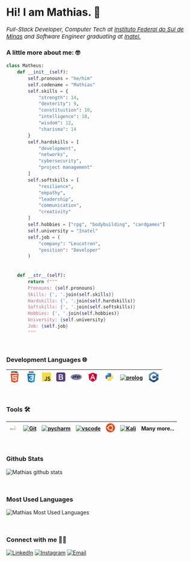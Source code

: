<h1>Hi! I am Mathias. 👋</h1>

<p style="font-size:15px"><em>Full-Stack Developer, Computer Tech at <a href='https://portal.poa.ifsuldeminas.edu.br/'>Instituto Federal do Sul de Minas</a> and Software Engineer graduating at <a href='https://inatel.br/'>Inatel.</a></em></p>


### A little more about me: 🤓

```python
class Matheus:
    def __init__(self):
        self.pronouns = "he/him"
        self.codename = "Mathias"
        self.skills = {
            "strength": 14, 
            "dexterity": 9,
            "constituition": 10,
            "intelligence": 18, 
            "wisdom": 12, 
            "charisma": 14
        }
        self.hardskills = [
            "development",
            "networks",
            "cybersecurity",
            "project management"
        ]
        self.softskills = [
            "resilience",
            "empathy",
            "leadership",
            "communication",
            "creativity"
        ]
        self.hobbies = ["rpg", "bodybuilding", "cardgames"]
        self.university = "Inatel"
        self.job = (
            "company": "Leucotron",
            "position": "Developer"
        )


    def __str__(self):
        return f"""
        Pronouns: {self.pronouns}
        Skills: {', '.join(self.skills)}
        Hardskills: {', '.join(self.hardskills)}
        Softskills: {', '.join(self.softskills)}
        Hobbies: {', '.join(self.hobbies)}
        University: {self.university}
        Job: {self.job}
        """
```

<br>

### Development Languages 🌐

| [<img src="https://raw.githubusercontent.com/github/explore/80688e429a7d4ef2fca1e82350fe8e3517d3494d/topics/html/html.png" alt="HTML5" width="30">](https://developer.mozilla.org/pt-BR/docs/Web/HTML) | [<img src="https://raw.githubusercontent.com/github/explore/80688e429a7d4ef2fca1e82350fe8e3517d3494d/topics/css/css.png" alt="CSS3" width="30">](https://developer.mozilla.org/pt-BR/docs/Web/CSS) | [<img src="https://raw.githubusercontent.com/github/explore/80688e429a7d4ef2fca1e82350fe8e3517d3494d/topics/javascript/javascript.png" alt="JavaScript" width="24">](https://developer.mozilla.org/pt-BR/docs/Web/JavaScript) | [<img src="https://raw.githubusercontent.com/github/explore/80688e429a7d4ef2fca1e82350fe8e3517d3494d/topics/bootstrap/bootstrap.png" alt="Bootstrap" width="24">](https://getbootstrap.com/) | [<img src="https://raw.githubusercontent.com/github/explore/80688e429a7d4ef2fca1e82350fe8e3517d3494d/topics/php/php.png" alt="PHP" width="30">](https://php.net/) | [<img src="https://raw.githubusercontent.com/github/explore/80688e429a7d4ef2fca1e82350fe8e3517d3494d/topics/angular/angular.png" alt="Angular" width="30">](https://angular.dev/) | [<img src="https://raw.githubusercontent.com/github/explore/80688e429a7d4ef2fca1e82350fe8e3517d3494d/topics/python/python.png" alt="python" width="30">](https://www.python.org/) | [<img src="https://downloads.marketplace.jetbrains.com/files/13954/290585/icon/pluginIcon.png" alt="prolog" width="30">](https://www.swi-prolog.org/) |  [<img src="https://raw.githubusercontent.com/github/explore/180320cffc25f4ed1bbdfd33d4db3a66eeeeb358/topics/cpp/cpp.png" alt="cpp" width="30">](https://www.dio.me/articles/c-o-que-e-e-por-que-voce-precisa-aprender-essa-linguagem) |
|---|---|---|---|---|---|---|---|---|

<br>

### Tools 🛠️

| [<img src="https://raw.githubusercontent.com/github/explore/80688e429a7d4ef2fca1e82350fe8e3517d3494d/topics/mysql/mysql.png" alt="mysql" width="24">](https://www.mysql.com/) | [<img src="https://github.githubassets.com/assets/GitHub-Mark-ea2971cee799.png" alt="Git" width="24">](https://github.com/) |  [<img src="https://upload.wikimedia.org/wikipedia/commons/1/1d/PyCharm_Icon.svg" alt="pycharm" width="24">](https://www.jetbrains.com/pycharm/) | [<img src="https://upload.wikimedia.org/wikipedia/commons/thumb/2/2d/Visual_Studio_Code_1.18_icon.svg/1200px-Visual_Studio_Code_1.18_icon.svg.png" alt="vscode" width="24">](https://code.visualstudio.com/) | [<img src="https://raw.githubusercontent.com/github/explore/80688e429a7d4ef2fca1e82350fe8e3517d3494d/topics/ubuntu/ubuntu.png" alt="Ubuntu" width="24">](https://ubuntu.com/)  |  [<img src="https://www.kali.org/docs/policy/trademark/kali-tm.png" alt="Kali" width="34">](https://www.kali.org/) | Many more...
|---|---|---|---|---|---|---|

<br>

### Github Stats
![Mathias github stats](https://github-readme-stats.vercel.app/api?username=titiomathias&show_icons=true&title_color=fff&icon_color=79ff97&text_color=9f9f9f&bg_color=151515)

<br>

### Most Used Languages
![Mathias Most Used Languages](https://github-readme-stats.vercel.app/api/top-langs/?username=titiomathias&layout=compact)

<br>

### Connect with me 🤝🏻

<p>
<a href="https://www.linkedin.com/in/matheus-de-alencar-costa-oliveira-64252b25b/" target="_blank"><img alt="LinkedIn" src="https://img.shields.io/badge/LinkedIn-@MatheusDeAlencar-blue?style=flat&logo=linkedin"></a>
<a href="https://www.instagram.com/matheuz_alencar/" target="_blank"><img alt="Instagram" src="https://img.shields.io/badge/Instagram-matheuz_alencar-blue?style=flat&logo=instagram"></a>
<a href="mailto:matheusdealencar.contato@gmail.com"><img alt="Email" src="https://img.shields.io/badge/Email-matheusdealencar.contato@gmail.com-blue?style=flat&logo=gmail"></a>
</p>
